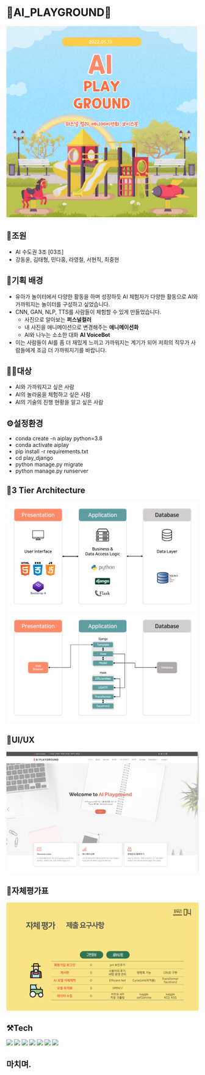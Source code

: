# 🎪AI_PLAYGROUND🎪
<img src="/play_django/README/sum.jpg" width=500 height=500>

## 🥇조원

- AI 수도권 3조 [03조]
- 강동윤, 김태형, 민다홍, 라영철, 서현직, 최중현

## 📝기획 배경

- 유아가 놀이터에서 다양한 활동을 하며 성장하듯 AI 체험자가 다양한 활동으로 AI와 가까워지는 놀이터를 구성하고 싶었습니다.
- CNN, GAN, NLP, TTS를 사람들이 체험할 수 있게 만들었습니다.
    - 사진으로 알아보는 **퍼스널컬러**
    - 내 사진을 애니메이션으로 변경해주는 **애니메이션화** 
    - AI와 나누는 소소한 대화 **AI VoiceBot**
- 이는 사람들이 AI를 좀 더 재밌게 느끼고 가까워지는 계기가 되어 저희의 직무가 사람들에게 조금 더 가까워지기를 바랍니다.

## 👨‍💻대상

- AI와 가까워지고 싶은 사람
- AI의 놀라움을 체험하고 싶은 사람
- AI의 기술의 진행 현황을 알고 싶은 사람

## ⚙️설정환경

- conda create -n aiplay python=3.8
- conda activate aiplay
- pip install -r requirements.txt
- cd play_django
- python manage.py migrate
- python manage.py runserver

## 🔬3 Tier Architecture

![8.png](/play_django/README/8.png)
![9-1.png](/play_django/README/9-1.png)

## 🎈UI/UX

![baseui.png](/play_django/README/baseui.png)

## 👀자체평가표
<img src="/play_django/README/val.png">

## ⚒️Tech
<img src="https://img.shields.io/badge/Python-3766AB?style=flat-square&logo=Python&logoColor=white"/></a>
<img src="https://img.shields.io/badge/OpenCV-3766AB?style=flat-square&logo=OpenCV&logoColor=5C3EE8&color=red"/></a>
<img src="https://img.shields.io/badge/Django-3766AB?style=flat-square&color=092E20"/></a>
<img src="https://img.shields.io/badge/JavaScript-3766AB?style=flat-square&logo=JavaScript&logoColor=black&color=F7DF1E"/></a>
<img src="https://img.shields.io/badge/Tensorflow-FF6F00?style=flat-square&logo=Tensorflow&logoColor=white"/></a>
<img src="https://img.shields.io/badge/Pytorch-EE4C2C?style=flat-square&logo=Pytorch&logoColor=white"/>
<img src="https://img.shields.io/badge/Flask-3766AB?style=flat-square&logo=Flask&logoColor=white"/>
## 마치며.

